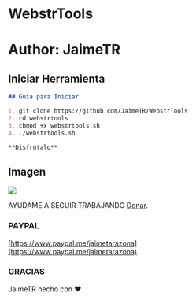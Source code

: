 # WebstrTools
# Author: JaimeTR
##  Iniciar Herramienta


```markdown
## Guia para Iniciar 

1. git clone https://github.com/JaimeTR/WebstrTools
2. cd webstrtools
3. chmod +x webstrtools.sh
4. ./webstrtools.sh 

**Disfrutalo** 

```

## Imagen
<img src="https://i.ibb.co/6XHHvTf/WEBSTRTOOLS.png"/>

AYUDAME A SEGUIR TRABAJANDO [Donar](https://www.paypal.me/jaimetarazona).

### PAYPAL

[https://www.paypal.me/jaimetarazona](https://www.paypal.me/jaimetarazona). 


### GRACIAS

JaimeTR hecho con ❤️
